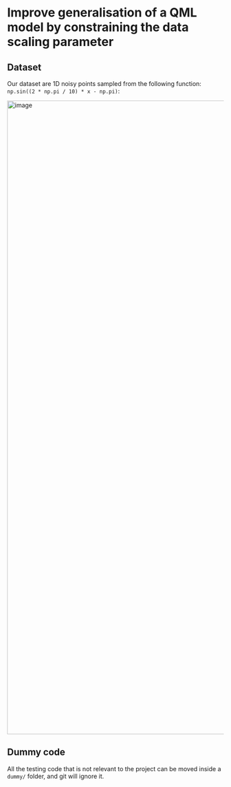 # Improve generalisation of a QML model by constraining the data scaling parameter

## Dataset
Our dataset are 1D noisy points sampled from the following function: `np.sin((2 * np.pi / 10) * x - np.pi)`:

<img width="1475" alt="image" src="https://user-images.githubusercontent.com/49232747/191979312-4c32708c-c23e-47fe-9dd5-7ef9977138d4.png">

## Dummy code
All the testing code that is not relevant to the project can be moved inside a `dummy/` folder, and git will ignore it.
